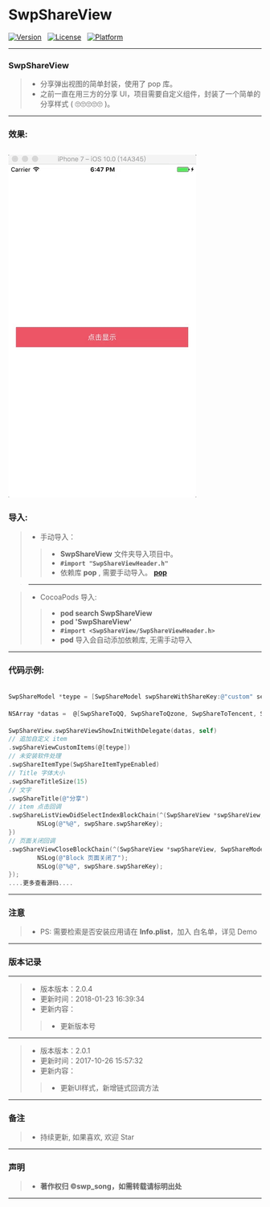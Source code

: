 # SwpShareView



[![Version](https://img.shields.io/cocoapods/v/SwpShareView.svg?style=flat)](http://cocoapods.org/pods/SwpShareView) &nbsp; [![License](https://img.shields.io/cocoapods/l/SwpShareView.svg?style=flat)](http://cocoapods.org/pods/SwpShareView) &nbsp; [![Platform](https://img.shields.io/cocoapods/p/SwpShareView.svg?style=flat)](http://cocoapods.org/pods/SwpShareView)

-------


### SwpShareView


> * 分享弹出视图的简单封装，使用了 pop 库。
> * 之前一直在用三方的分享 UI，项目需要自定义组件，封装了一个简单的分享样式 ( 🙄🙄🙄🙄🙄 )。

-------

### 效果:
![(图片轮播效果)](https://raw.githubusercontent.com/swp-song/SwpShareView/master/Screenshot/SwpShareView.gif)
---

### 导入:

> * 手动导入：
> 
>> * **SwpShareView** 文件夹导入项目中。
>> * **`#import "SwpShareViewHeader.h"`**
>> * 依赖库 **pop** , 需要手动导入。
>> **[pop](https://github.com/facebook/pop)**

> -------

> * CocoaPods 导入:
> 
>> * **pod search SwpShareView**
>> * **pod 'SwpShareView'**
>> * **`#import <SwpShareView/SwpShareViewHeader.h>`**
>> * **pod** 导入会自动添加依赖库, 无需手动导入


-------


### 代码示例:

```Objective-C

SwpShareModel *teype = [SwpShareModel swpShareWithShareKey:@"custom" setSwpShareTitle:@"自定义" setSwpShareImageName:@"share_custom" setSwpTripartiteFrameworkShareType:@200];

NSArray *datas =  @[SwpShareToQQ, SwpShareToQzone, SwpShareToTencent, SwpShareToWechatSession, SwpShareToWechatTimeline, SwpShareToSina, SwpShareToCopyURL];

SwpShareView.swpShareViewShowInitWithDelegate(datas, self)
// 追加自定义 item
.swpShareViewCustomItems(@[teype])
// 未安装软件处理
.swpShareItemType(SwpShareItemTypeEnabled)
// Title 字体大小
.swpShareTitleSize(15)
// 文字
.swpShareTitle(@"分享")
// item 点击回调
.swpShareListViewDidSelectIndexBlockChain(^(SwpShareView *swpShareView, NSInteger didSelectIndex, SwpShareModel *swpShare){
        NSLog(@"%@", swpShare.swpShareKey);
})
// 页面关闭回调
.swpShareViewCloseBlockChain(^(SwpShareView *swpShareView, SwpShareModel *swpShare){
        NSLog(@"Block 页面关闭了");
        NSLog(@"%@", swpShare.swpShareKey);
});
....更多查看源码....

```
-------

### 注意
> * PS: 需要检索是否安装应用请在 **Info.plist**，加入 白名单，详见 Demo

-------

### 版本记录

-------

> * 版本版本：2.0.4
> * 更新时间：2018-01-23 16:39:34
> * 更新内容：
> 
> > * 更新版本号

-------

> * 版本版本：2.0.1
> * 更新时间：2017-10-26 15:57:32
> * 更新内容：
> 
> > * 更新UI样式，新增链式回调方法

-------


### 备注

> * 持续更新, 如果喜欢, 欢迎 Star

-------

### 声明

 > * **著作权归 ©swp_song，如需转载请标明出处**

-------

